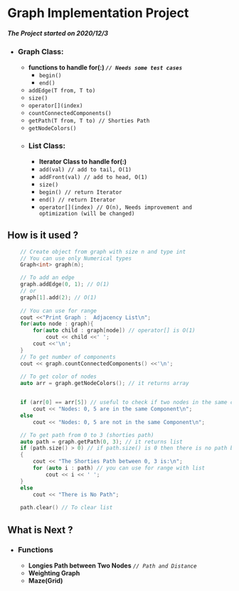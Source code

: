 # Graph Implementation Project
##### **The Project started on 2020/12/3**

* ### Graph Class:
    * **functions to handle for(:) *`// Needs some test cases`***
      * `begin()`
      * `end()`
    * `addEdge(T from, T to)`
    * `size()`
    * `operator[](index)`
    * `countConnectedComponents()`
    * `getPath(T from, T to) // Shorties Path`
    * `getNodeColors()`
    * ### List Class:
      * **Iterator Class to handle for(:)**
      * `add(val) // add to tail, O(1)`
      * `addFront(val) // add to head, O(1)`
      * `size()`
      * `begin() // return Iterator`
      * `end() // return Iterator`
      * `operator[](index) // O(n), Needs improvement and optimization (will be changed)`

## How is it used ? 
```c++
    // Create object from graph with size n and type int
    // You can use only Numerical types
    Graph<int> graph(n);

    // To add an edge
    graph.addEdge(0, 1); // O(1)
    // or
    graph[1].add(2); // O(1)
    
    // You can use for range
    cout <<"Print Graph :  Adjacency List\n";
    for(auto node : graph){
        for(auto child : graph[node]) // operator[] is O(1)
            cout << child <<' ';
        cout <<'\n';
    }
    // To get number of components
    cout << graph.countConnectedComponents() <<'\n';
    
    // To get color of nodes
    auto arr = graph.getNodeColors(); // it returns array


    if (arr[0] == arr[5]) // useful to check if two nodes in the same component, O(1)
        cout << "Nodes: 0, 5 are in the same Component\n";
    else
        cout << "Nodes: 0, 5 are not in the same Component\n";

    // To get path from 0 to 3 (shorties path)
    auto path = graph.getPath(0, 3); // it returns list
    if (path.size() > 0) // if path.size() is 0 then there is no path between 0, 3
    {
        cout << "The Shorties Path between 0, 3 is:\n";
        for (auto i : path) // you can use for range with list
            cout << i << ' ';
    }
    else
        cout << "There is No Path";
    
    path.clear() // To clear list
```

## What is Next ?

* ### Functions
  * **Longies Path between Two Nodes** *`// Path and Distance`*
  * **Weighting Graph**
  * **Maze(Grid)** 
